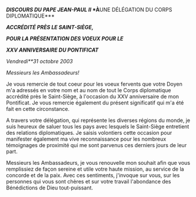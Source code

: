 ***DISCOURS DU PAPE JEAN-PAUL II* *À**UNE DÉLÉGATION DU  CORPS DIPLOMATIQUE***

***ACCRÉDITÉ PRÈS LE SAINT-SIÈGE,***

***POUR LA PRÉSENTATION DES VOEUX POUR LE***

***XXV ANNIVERSAIRE DU PONTIFICAT***

*Vendredi**31 octobre 2003*

*Messieurs les Ambassadeurs!*

Je vous remercie de tout coeur pour les voeux fervents que votre Doyen m'a adressés en votre nom et au nom de tout le Corps diplomatique accrédité près le Saint-Siège, à l'occasion du XXV anniversaire de mon Pontificat. Je vous remercie également du présent significatif qui m'a été fait en cette circonstance.

A travers votre délégation, qui représente les diverses régions du monde, je suis heureux de saluer tous les pays avec lesquels le Saint-Siège entretient des relations diplomatiques. Je saisis volontiers cette occasion pour manifester également ma vive reconnaissance pour les nombreux témoignages de proximité qui me sont parvenus ces derniers jours de leur part.

Messieurs les Ambassadeurs, je vous renouvelle mon souhait afin que vous remplissiez de façon sereine et utile votre haute mission, au service de la concorde et de la paix. Avec ces sentiments, j'invoque sur vous, sur les personnes qui vous sont chères et sur votre travail l'abondance des Bénédictions de Dieu tout-puissant.